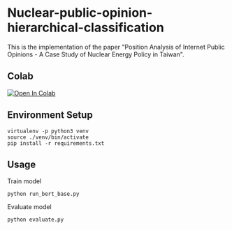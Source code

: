 # Nuclear-public-opinion-hierarchical-classification
This is the implementation of the paper "Position Analysis of Internet Public Opinions - 
A Case Study of Nuclear Energy Policy in Taiwan".


## Colab

[![Open In Colab](https://colab.research.google.com/assets/colab-badge.svg)](https://colab.research.google.com/github/isaacaaa/Nuclear-public-opinion-hierarchical-classification/blob/main/Public_opinion_classification.ipynb)


## Environment Setup
```
virtualenv -p python3 venv
source ./venv/bin/activate
pip install -r requirements.txt
```


## Usage

Train model
```
python run_bert_base.py
```
Evaluate model
```
python evaluate.py
```
